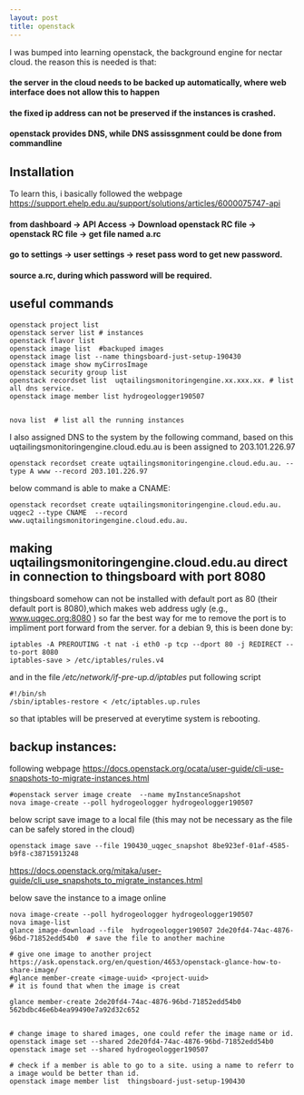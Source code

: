 ```yaml
---
layout: post
title: openstack 
---
```


I was bumped into learning openstack, the background engine for nectar cloud. the reason this is needed is that:

#### the server in the cloud needs to be backed up automatically, where web interface does not allow this to happen

#### the fixed ip address can not be preserved if the instances is crashed. 

#### openstack provides DNS, while DNS assissgnment could be done from commandline

## Installation
To learn this, i basically followed the webpage https://support.ehelp.edu.au/support/solutions/articles/6000075747-api

#### from dashboard -> API Access -> Download openstack RC file -> openstack RC file -> get file named a.rc
#### go to settings -> user settings -> reset pass word to get new password.
#### source a.rc, during which password will be required.


## useful commands

```
openstack project list
openstack server list # instances 
openstack flavor list 
openstack image list  #backuped images
openstack image list --name thingsboard-just-setup-190430
openstack image show myCirrosImage
openstack security group list 
openstack recordset list  uqtailingsmonitoringengine.xx.xxx.xx. # list all dns service.
openstack image member list hydrogeologger190507


```


```
nova list  # list all the running instances
```

I also assigned DNS to the system by the following command, based on this uqtailingsmonitoringengine.cloud.edu.au is been assigned to 203.101.226.97

```
openstack recordset create uqtailingsmonitoringengine.cloud.edu.au. --type A www --record 203.101.226.97
```

below command is able to make a CNAME:

```
openstack recordset create uqtailingsmonitoringengine.cloud.edu.au.  uqgec2 --type CNAME  --record www.uqtailingsmonitoringengine.cloud.edu.au.
```

## making uqtailingsmonitoringengine.cloud.edu.au direct in connection to thingsboard with port 8080

thingsboard somehow can not be installed with default port as 80 (their default port is 8080),which makes web address ugly (e.g., www.uqgec.org:8080 ) so far the best way for me to remove the port is to impliment port forward from the server. for a debian 9, this is been done by:

```
iptables -A PREROUTING -t nat -i eth0 -p tcp --dport 80 -j REDIRECT --to-port 8080
iptables-save > /etc/iptables/rules.v4
```

and in the file */etc/network/if-pre-up.d/iptables* put following script


```
#!/bin/sh
/sbin/iptables-restore < /etc/iptables.up.rules
```


so that iptables will be preserved at everytime system is rebooting.


## backup instances:
following webpage https://docs.openstack.org/ocata/user-guide/cli-use-snapshots-to-migrate-instances.html


```
#openstack server image create  --name myInstanceSnapshot
nova image-create --poll hydrogeologger hydrogeologger190507
```

below script save image to a local file (this may not be necessary as the file can be safely stored in the cloud)

```
openstack image save --file 190430_uqgec_snapshot 8be923ef-01af-4585-b9f8-c38715913248
```

https://docs.openstack.org/mitaka/user-guide/cli_use_snapshots_to_migrate_instances.html

below save the instance to a image online
```
nova image-create --poll hydrogeologger hydrogeologger190507
nova image-list
glance image-download --file  hydrogeologger190507 2de20fd4-74ac-4876-96bd-71852edd54b0  # save the file to another machine

# give one image to another project https://ask.openstack.org/en/question/4653/openstack-glance-how-to-share-image/
#glance member-create <image-uuid> <project-uuid>
# it is found that when the image is creat

glance member-create 2de20fd4-74ac-4876-96bd-71852edd54b0 562bdbc46e6b4ea99490e7a92d32c652


# change image to shared images, one could refer the image name or id. 
openstack image set --shared 2de20fd4-74ac-4876-96bd-71852edd54b0
openstack image set --shared hydrogeologger190507

# check if a member is able to go to a site. using a name to referr to a image would be better than id. 
openstack image member list  thingsboard-just-setup-190430


```

